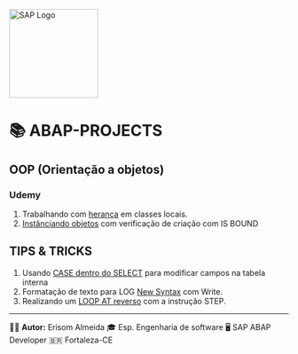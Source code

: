 <img src="https://www.sap.com/content/dam/application/shared/logos/sap-logo-svg.svg" alt="SAP Logo" width="160" />

# 📚 ABAP-PROJECTS

## OOP (Orientação a objetos)
### Udemy
1. Trabalhando com [herança](/OOP/ZPROG_OO_RELACOES_ERI.ABAP) em classes locais.
2. [Instânciando objetos](/OOP/ZPROG_CREATE_INSTANCE_ERI.ABAP) com verificação de criação com IS BOUND

## TIPS & TRICKS
1. Usando [CASE dentro do SELECT](/TIPS_&_TRICK/ZPROG_SELECT_WITH_CASE_ERI.ABAP) para modificar campos na tabela interna
2. Formatação de texto para LOG [New Syntax](/TIPS_&_TRICK/ZPROG_NEW_SYNTAX_TEXT_LOG_ERI.ABAP) com Write.
3. Realizando um [LOOP AT reverso](/TIPS_&_TRICK/ZPROG_LOOP_REVERSE_STEP_ERI.ABAP) com a instrução STEP.

---
🧑‍💼 **Autor:** Erisom Almeida
🎓 Esp. Engenharia de software
🖥️ SAP ABAP Developer
🇧🇷 Fortaleza-CE  
